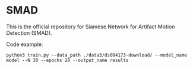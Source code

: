 # SMAD

This is the official repository for Siamese Network for Artifact Motion Detection (SMAD).

Code example:
```
python3 train.py --data_path ./data3/ds004173-download/ --model_name model --N 30 --epochs 20 --output_name results
```
